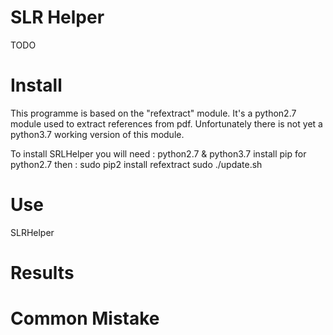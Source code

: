 # SLR Helper
TODO

# Install
This programme is based on the "refextract" module. It's a python2.7 module used to extract references from pdf.
Unfortunately there is not yet a python3.7 working version of this module.

To install SRLHelper you will need : python2.7 & python3.7
install pip for python2.7
then : 
sudo pip2 install refextract
sudo ./update.sh 
# Use
SLRHelper 
# Results

# Common Mistake

